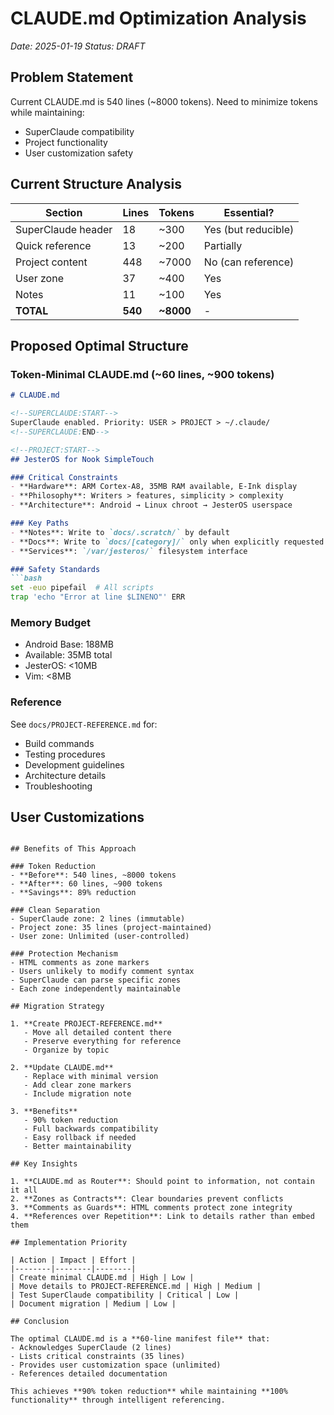 # CLAUDE.md Optimization Analysis
*Date: 2025-01-19*
*Status: DRAFT*

## Problem Statement
Current CLAUDE.md is 540 lines (~8000 tokens). Need to minimize tokens while maintaining:
- SuperClaude compatibility
- Project functionality  
- User customization safety

## Current Structure Analysis

| Section | Lines | Tokens | Essential? |
|---------|-------|--------|------------|
| SuperClaude header | 18 | ~300 | Yes (but reducible) |
| Quick reference | 13 | ~200 | Partially |
| Project content | 448 | ~7000 | No (can reference) |
| User zone | 37 | ~400 | Yes |
| Notes | 11 | ~100 | Yes |
| **TOTAL** | **540** | **~8000** | - |

## Proposed Optimal Structure

### Token-Minimal CLAUDE.md (~60 lines, ~900 tokens)

```markdown
# CLAUDE.md

<!--SUPERCLAUDE:START-->
SuperClaude enabled. Priority: USER > PROJECT > ~/.claude/
<!--SUPERCLAUDE:END-->

<!--PROJECT:START-->
## JesterOS for Nook SimpleTouch

### Critical Constraints
- **Hardware**: ARM Cortex-A8, 35MB RAM available, E-Ink display
- **Philosophy**: Writers > features, simplicity > complexity
- **Architecture**: Android → Linux chroot → JesterOS userspace

### Key Paths
- **Notes**: Write to `docs/.scratch/` by default
- **Docs**: Write to `docs/[category]/` only when explicitly requested
- **Services**: `/var/jesteros/` filesystem interface

### Safety Standards
```bash
set -euo pipefail  # All scripts
trap 'echo "Error at line $LINENO"' ERR
```

### Memory Budget
- Android Base: 188MB
- Available: 35MB total
- JesterOS: <10MB
- Vim: <8MB

### Reference
See `docs/PROJECT-REFERENCE.md` for:
- Build commands
- Testing procedures
- Development guidelines
- Architecture details
- Troubleshooting

<!--PROJECT:END-->

<!--USER:START-->
## User Customizations
<!-- Your rules override everything above -->




<!--USER:END-->
```

## Benefits of This Approach

### Token Reduction
- **Before**: 540 lines, ~8000 tokens
- **After**: 60 lines, ~900 tokens  
- **Savings**: 89% reduction

### Clean Separation
- SuperClaude zone: 2 lines (immutable)
- Project zone: 35 lines (project-maintained)
- User zone: Unlimited (user-controlled)

### Protection Mechanism
- HTML comments as zone markers
- Users unlikely to modify comment syntax
- SuperClaude can parse specific zones
- Each zone independently maintainable

## Migration Strategy

1. **Create PROJECT-REFERENCE.md**
   - Move all detailed content there
   - Preserve everything for reference
   - Organize by topic

2. **Update CLAUDE.md**
   - Replace with minimal version
   - Add clear zone markers
   - Include migration note

3. **Benefits**
   - 90% token reduction
   - Full backwards compatibility
   - Easy rollback if needed
   - Better maintainability

## Key Insights

1. **CLAUDE.md as Router**: Should point to information, not contain it all
2. **Zones as Contracts**: Clear boundaries prevent conflicts
3. **Comments as Guards**: HTML comments protect zone integrity
4. **References over Repetition**: Link to details rather than embed them

## Implementation Priority

| Action | Impact | Effort |
|--------|--------|--------|
| Create minimal CLAUDE.md | High | Low |
| Move details to PROJECT-REFERENCE.md | High | Medium |
| Test SuperClaude compatibility | Critical | Low |
| Document migration | Medium | Low |

## Conclusion

The optimal CLAUDE.md is a **60-line manifest file** that:
- Acknowledges SuperClaude (2 lines)
- Lists critical constraints (35 lines)
- Provides user customization space (unlimited)
- References detailed documentation

This achieves **90% token reduction** while maintaining **100% functionality** through intelligent referencing.